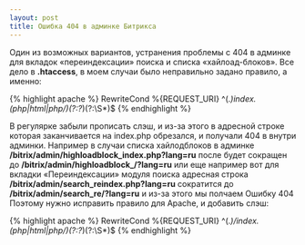```yaml
---
layout: post
title: Ошибка 404 в админке Битрикса
---
```


Один из возможных вариантов, устранения проблемы с 404 в админке для вкладок «переиндексации» поиска и списка «хайлоад-блоков». 
Все дело в **.htaccess**, в моем случаи было неправильно задано правило, а именно: 

{% highlight apache %}
RewriteCond %{REQUEST_URI} ^(.*)index\.(php|html|php\/)(?:\?*)(?:\S*)$
{% endhighlight %}

В регулярке забыли прописать слэш, и из-за этого в адресной строке которая заканчивается на index.php обрезался, и получали 404 в внутри админки. 
Например в случаи списка хайлодблоков в админке **/bitrix/admin/highloadblock_index.php?lang=ru** после будет сокращен до **/bitrix/admin/highloadblock_/?lang=ru** или еще например вот для вкладки «Переиндексации» модуля поиска адресная строка **/bitrix/admin/search_reindex.php?lang=ru** сократится до **/bitrix/admin/search_re/?lang=ru** и из-за этого мы полчаем Ошибку 404 
Поэтому нужно исправить правило для Apache, и добавить слэш:

{% highlight apache %}
RewriteCond %{REQUEST_URI} ^(.*)\/index\.(php|html|php\/)(?:\?*)(?:\S*)$
{% endhighlight %}
